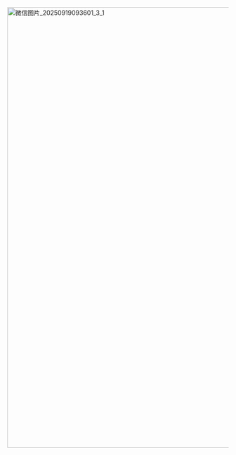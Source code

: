 <img width="1326" height="1004" alt="微信图片_20250919093601_3_1" src="https://github.com/user-attachments/assets/47720e32-2345-4d3e-adfd-574fc6de0346" />
